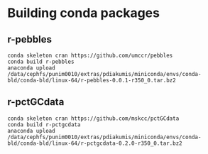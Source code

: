 # Building conda packages

## r-pebbles

```
conda skeleton cran https://github.com/umccr/pebbles
conda build r-pebbles
anaconda upload /data/cephfs/punim0010/extras/pdiakumis/miniconda/envs/conda-bld/conda-bld/linux-64/r-pebbles-0.0.1-r350_0.tar.bz2
```

## r-pctGCdata

```
conda skeleton cran https://github.com/mskcc/pctGCdata
conda build r-pctgcdata
anaconda upload /data/cephfs/punim0010/extras/pdiakumis/miniconda/envs/conda-bld/conda-bld/linux-64/r-pctgcdata-0.2.0-r350_0.tar.bz2
```
